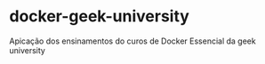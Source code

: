 # docker-geek-university
 Apicação dos ensinamentos do curos de Docker Essencial da geek university

